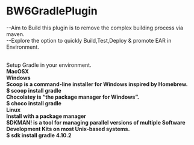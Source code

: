 # BW6GradlePlugin
--Aim to Build this plugin is to remove the complex building process via maven.<br>
--Explore the option to quickly Build,Test,Deploy & promote EAR in Environment.


<br>Setup Gradle in your environment.</br>
<b>MacOSX<br>
<b>Windows<br>
Scoop is a command-line installer for Windows inspired by Homebrew.<br>
$ scoop install gradle<br>
Chocolatey is “the package manager for Windows”.<br>
$ choco install gradle<br>
<b>Linux<br>
Install with a package manager<br>
SDKMAN! is a tool for managing parallel versions of multiple Software Development Kits on most Unix-based systems.<br>
$ sdk install gradle 4.10.2


